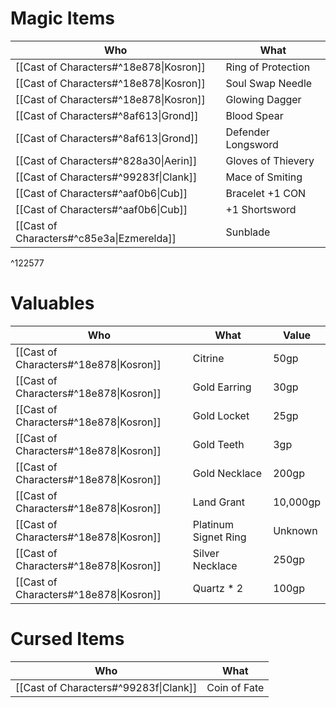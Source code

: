 # Magic Items

| Who                                       | What               |
| ----------------------------------------- | ------------------ |
| [[Cast of Characters#^18e878\|Kosron]]    | Ring of Protection |
| [[Cast of Characters#^18e878\|Kosron]]    | Soul Swap Needle   |
| [[Cast of Characters#^18e878\|Kosron]]    | Glowing Dagger     |
| [[Cast of Characters#^8af613\|Grond]]     | Blood Spear        |
| [[Cast of Characters#^8af613\|Grond]]     | Defender Longsword |
| [[Cast of Characters#^828a30\|Aerin]]     | Gloves of Thievery |
| [[Cast of Characters#^99283f\|Clank]]     | Mace of Smiting    |
| [[Cast of Characters#^aaf0b6\|Cub]]       | Bracelet +1 CON    |
| [[Cast of Characters#^aaf0b6\|Cub]]       | +1 Shortsword      |
| [[Cast of Characters#^c85e3a\|Ezmerelda]] | Sunblade           |

^122577

# Valuables
| Who                                    | What                 | Value    |
| -------------------------------------- | -------------------- | -------- |
| [[Cast of Characters#^18e878\|Kosron]] | Citrine              | 50gp     |
| [[Cast of Characters#^18e878\|Kosron]] | Gold Earring         | 30gp     |
| [[Cast of Characters#^18e878\|Kosron]] | Gold Locket          | 25gp     |
| [[Cast of Characters#^18e878\|Kosron]] | Gold Teeth           | 3gp      |
| [[Cast of Characters#^18e878\|Kosron]] | Gold Necklace        | 200gp    |
| [[Cast of Characters#^18e878\|Kosron]] | Land Grant           | 10,000gp |
| [[Cast of Characters#^18e878\|Kosron]] | Platinum Signet Ring | Unknown  |
| [[Cast of Characters#^18e878\|Kosron]] | Silver Necklace      | 250gp    |
| [[Cast of Characters#^18e878\|Kosron]] | Quartz * 2           | 100gp    |
# Cursed Items
| Who                                   | What         |
| ------------------------------------- | ------------ |
| [[Cast of Characters#^99283f\|Clank]] | Coin of Fate |
